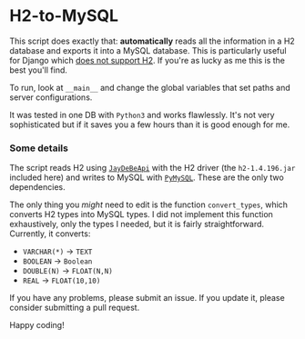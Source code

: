 # H2-to-MySQL

This script does exactly that: **automatically** reads all the information in a H2 database and exports it into a MySQL database. This is particularly useful for Django which [does not support H2](https://stackoverflow.com/questions/46671380/django-admin-interface-for-h2-database). If you're as lucky as me this is the best you'll find.

To run, look at `__main__` and change the global variables that set paths and server configurations.

It was tested in one DB with `Python3` and works flawlessly. It's not very sophisticated but if it saves you a few hours than it is good enough for me.

### Some details

The script reads H2 using [`JayDeBeApi`](https://pypi.python.org/pypi/JayDeBeApi/) with the H2 driver (the `h2-1.4.196.jar` included here) and writes to MySQL with [`PyMySQL`](https://github.com/PyMySQL/PyMySQL). These are the only two dependencies.

The only thing you *might* need to edit is the function `convert_types`, which converts H2 types into MySQL types. I did not implement this function exhaustively, only the types I needed, but it is fairly straightforward. Currently, it converts:

* `VARCHAR(*)` -> `TEXT`
* `BOOLEAN` -> `Boolean`
* `DOUBLE(N)` -> `FLOAT(N,N)`
* `REAL` -> `FLOAT(10,10)`

If you have any problems, please submit an issue. If you update it, please consider submitting a pull request.

Happy coding!

